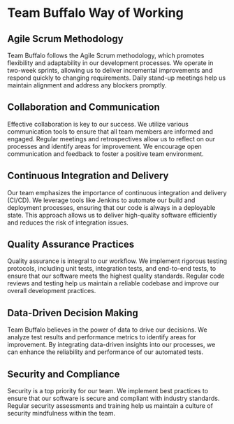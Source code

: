 # Team Buffalo Way of Working

## Agile Scrum Methodology
Team Buffalo follows the Agile Scrum methodology, which promotes flexibility and adaptability in our development processes. We operate in two-week sprints, allowing us to deliver incremental improvements and respond quickly to changing requirements. Daily stand-up meetings help us maintain alignment and address any blockers promptly.

## Collaboration and Communication
Effective collaboration is key to our success. We utilize various communication tools to ensure that all team members are informed and engaged. Regular meetings and retrospectives allow us to reflect on our processes and identify areas for improvement. We encourage open communication and feedback to foster a positive team environment.

## Continuous Integration and Delivery
Our team emphasizes the importance of continuous integration and delivery (CI/CD). We leverage tools like Jenkins to automate our build and deployment processes, ensuring that our code is always in a deployable state. This approach allows us to deliver high-quality software efficiently and reduces the risk of integration issues.

## Quality Assurance Practices
Quality assurance is integral to our workflow. We implement rigorous testing protocols, including unit tests, integration tests, and end-to-end tests, to ensure that our software meets the highest quality standards. Regular code reviews and testing help us maintain a reliable codebase and improve our overall development practices.

## Data-Driven Decision Making
Team Buffalo believes in the power of data to drive our decisions. We analyze test results and performance metrics to identify areas for improvement. By integrating data-driven insights into our processes, we can enhance the reliability and performance of our automated tests.

## Security and Compliance
Security is a top priority for our team. We implement best practices to ensure that our software is secure and compliant with industry standards. Regular security assessments and training help us maintain a culture of security mindfulness within the team. 